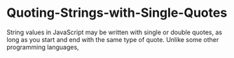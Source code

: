 # Quoting-Strings-with-Single-Quotes

String values in JavaScript may be written with single or double quotes, 
as long as you start and end with the same type of quote. Unlike some other programming languages, 
